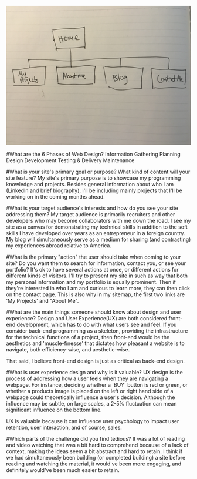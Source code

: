 ![sitemap](imgs/site-map.jpg)

#What are the 6 Phases of Web Design?
Information Gathering
Planning
Design
Development
Testing & Delivery
Maintenance

#What is your site's primary goal or purpose? What kind of content will your site feature?
My site's primary purpose is to showcase my programming knowledge and projects. Besides general information about who I am (LinkedIn and brief biography), I'll be including mainly projects that I'll be working on in the coming months ahead.

#What is your target audience's interests and how do you see your site addressing them?
My target audience is primarily recruiters and other developers who may become collaborators with me down the road. I see my site as a canvas for demonstrating my technical skills in addition to the soft skills I have developed over years as an entrepreneur in a foreign country. My blog will simultaneously serve as a medium for sharing (and contrasting) my experiences abroad relative to America.

#What is the primary "action" the user should take when coming to your site? Do you want them to search for information, contact you, or see your portfolio? It's ok to have several actions at once, or different actions for different kinds of visitors.
I'll try to present my site in such as way that both my personal information and my portfolio is equally prominent. Then if they're interested in who I am and curious to learn more, they can then click on the contact page. This is also why in my sitemap, the first two links are 'My Projects' and "About Me".

#What are the main things someone should know about design and user experience?
Design and User Experience(UX) are both considered front-end development, which has to do with what users see and feel. If you consider back-end programming as a skeleton, providing the infrastructure for the technical functions of a project, then front-end would be the aesthetics and 'muscle-finesse' that dictates how pleasant a website is to navigate, both efficiency-wise, and aesthetic-wise.

That said, I believe front-end design is just as critical as back-end design.

#What is user experience design and why is it valuable?
UX design is the process of addressing how a user feels when they are navigating a webpage. For instance, deciding whether a 'BUY' button is red or green, or whether a products image is placed on the left or right hand side of a webpage could theoretically influence a user's decision. Although the influence may be subtle, on large scales, a 2-5% fluctuation can mean significant influence on the bottom line.

UX is valuable because it can influence user psychology to impact user retention, user interaction, and of course, sales.

#Which parts of the challenge did you find tedious?
It was a lot of reading and video watching that was a bit hard to comprehend because of a lack of context, making the ideas seem a bit abstract and hard to retain. I think if we had simultaneously been building (or completed building) a site before reading and watching the material, it would've been more engaging, and definitely would've been much easier to retain.